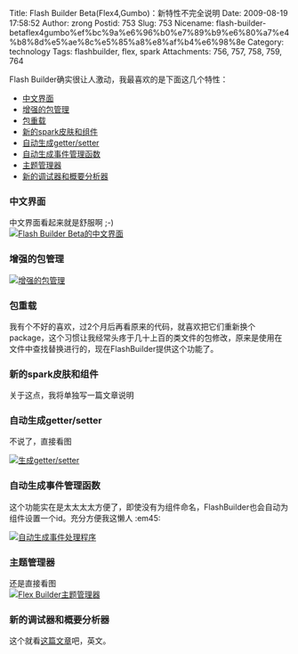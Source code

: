 Title: Flash Builder Beta(Flex4,Gumbo)：新特性不完全说明
Date: 2009-08-19 17:58:52
Author: zrong
Postid: 753
Slug: 753
Nicename: flash-builder-betaflex4gumbo%ef%bc%9a%e6%96%b0%e7%89%b9%e6%80%a7%e4%b8%8d%e5%ae%8c%e5%85%a8%e8%af%b4%e6%98%8e
Category: technology
Tags: flashbuilder, flex, spark
Attachments: 756, 757, 758, 759, 764

Flash Builder确实很让人激动，我最喜欢的是下面这几个特性：

-   [中文界面](#ui)
-   [增强的包管理](#package)
-   [包重载](#reload)
-   [新的spark皮肤和组件](#spark)
-   [自动生成getter/setter](#setget)
-   [自动生成事件管理函数](#handler)
-   [主题管理器](#themes)
-   [新的调试器和概要分析器](#debug)

<!--more-->  
<a name="ui"></a>  

### 中文界面

中文界面看起来就是舒服啊 ;-)  
[![Flash Builder
Beta的中文界面](/wp-content/uploads/2009/08/flex4_ui-640x480.png "flex4_ui")](/wp-content/uploads/2009/08/flex4_ui.png)

<a name="package"></a>  

### 增强的包管理

[![增强的包管理](/wp-content/uploads/2009/08/flex4_package.png "增强的包管理")](/wp-content/uploads/2009/08/flex4_package.png)

<a name="reload"></a>  

### 包重载

我有个不好的喜欢，过2个月后再看原来的代码，就喜欢把它们重新换个package，这个习惯让我经常头疼于几十上百的类文件的包修改，原来是使用在文件中查找替换进行的，现在FlashBuilder提供这个功能了。

<a name="spark"></a>  

### 新的spark皮肤和组件

关于这点，我将单独写一篇文章说明

<a name="getset"></a>  

### 自动生成getter/setter

不说了，直接看图  

[![生成getter/setter](/wp-content/uploads/2009/08/flex4_getset.png "生成getter/setter")](/wp-content/uploads/2009/08/flex4_getset.png)

<a name="handler"></a>  

### 自动生成事件管理函数

这个功能实在是太太太太方便了，即使没有为组件命名，FlashBuilder也会自动为组件设置一个id。充分方便我这懒人
:em45:  

[![自动生成事件处理程序](/wp-content/uploads/2009/08/flex4_handler.png "自动生成事件处理程序")](/wp-content/uploads/2009/08/flex4_handler.png)

<a name="themes"></a>  

### 主题管理器

还是直接看图  
[![Flex
Builder主题管理器](/wp-content/uploads/2009/08/flex4_themes-640x400.png "Flex Builder主题管理器")](/wp-content/uploads/2009/08/flex4_themes.png)

<a name="debug"></a>  

### 新的调试器和概要分析器

这个就看[这篇文章](http://www.adobe.com/devnet/flex/articles/flashbuilder4_debugging_profiling.html)吧，英文。


